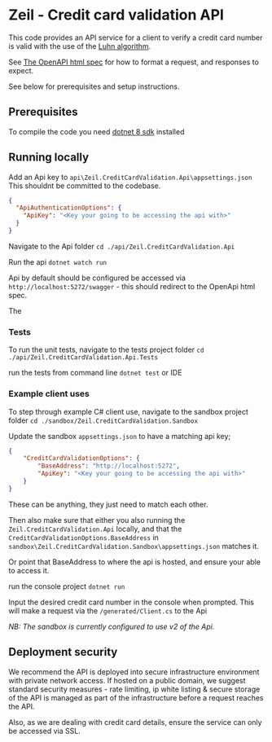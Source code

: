 # Zeil - Credit card validation API 
This code provides an API service for a client to verify a credit card number is valid with the use of the [Luhn algorithm](https://en.wikipedia.org/wiki/Luhn_algorithm). 

See [The OpenAPI html spec](/swagger) for how to format a request, and responses to expect. 

See below for prerequisites and setup instructions. 

## Prerequisites
To compile the code you need [dotnet 8 sdk](https://dotnet.microsoft.com/en-us/download/dotnet/8.0) installed

## Running locally 
Add an Api key to `api\Zeil.CreditCardValidation.Api\appsettings.json` 
This shouldnt be committed to the codebase.
```json
{
  "ApiAuthenticationOptions": {
    "ApiKey": "<Key your going to be accessing the api with>"
  }
}
```

Navigate to the Api folder 
`cd ./api/Zeil.CreditCardValidation.Api`

Run the api 
`dotnet watch run`

Api by default should be configured be accessed via `http://localhost:5272/swagger` - this should redirect to the OpenApi html spec. 

The 

### Tests 
To run the unit tests, navigate to the tests project folder
`cd ./api/Zeil.CreditCardValidation.Api.Tests`

run the tests from command line `dotnet test` or IDE 

### Example client uses 
To step through example C# client use, navigate to the sandbox project folder 
`cd ./sandbox/Zeil.CreditCardValidation.Sandbox`

Update the sandbox `appsettings.json` to have a matching api key;
```json
{
    "CreditCardValidationOptions": {
        "BaseAddress": "http://localhost:5272",
        "ApiKey": "<Key your going to be accessing the api with>"
    }
}
```

These can be anything, they just need to match each other.

Then also make sure that either you also running the `Zeil.CreditCardValidation.Api` locally, and that the `CreditCardValidationOptions.BaseAddress` in `sandbox\Zeil.CreditCardValidation.Sandbox\appsettings.json` matches it. 

Or point that BaseAddress to where the api is hosted, and ensure your able to access it.

run the console project 
`dotnet run`

Input the desired credit card number in the console when prompted. This will make a request via the `/generated/Client.cs` to the Api

*NB: The sandbox is currently configured to use v2 of the Api.*

## Deployment security 
 
We recommend the API is deployed into secure infrastructure environment with private network access. If hosted on a public domain, we suggest standard security measures - rate limiting, ip white listing & secure storage of the API is managed as part of the infrastructure before a request reaches the API. 

Also, as we are dealing with credit card details, ensure the service can only be accessed via SSL. 